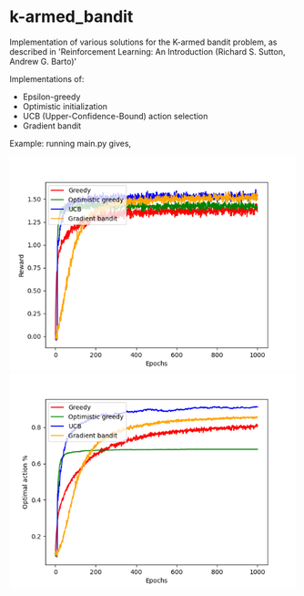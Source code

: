 # k-armed_bandit
Implementation of various solutions for the K-armed bandit problem, as described in 'Reinforcement Learning: An Introduction (Richard S. Sutton, Andrew G. Barto)'

Implementations of:
* Epsilon-greedy
* Optimistic initialization
* UCB (Upper-Confidence-Bound) action selection
* Gradient bandit

Example: running main.py gives,

![image](/images/reward.png)
![image](/images/optimal.png)
